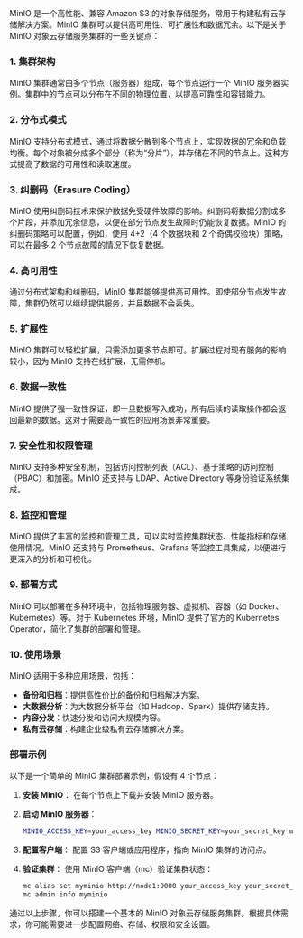 MinIO 是一个高性能、兼容 Amazon S3 的对象存储服务，常用于构建私有云存储解决方案。MinIO 集群可以提供高可用性、可扩展性和数据冗余。以下是关于 MinIO 对象云存储服务集群的一些关键点：

### 1. **集群架构**
MinIO 集群通常由多个节点（服务器）组成，每个节点运行一个 MinIO 服务器实例。集群中的节点可以分布在不同的物理位置，以提高可靠性和容错能力。

### 2. **分布式模式**
MinIO 支持分布式模式，通过将数据分散到多个节点上，实现数据的冗余和负载均衡。每个对象被分成多个部分（称为“分片”），并存储在不同的节点上。这种方式提高了数据的可用性和读取速度。

### 3. **纠删码（Erasure Coding）**
MinIO 使用纠删码技术来保护数据免受硬件故障的影响。纠删码将数据分割成多个片段，并添加冗余信息，以便在部分节点发生故障时仍能恢复数据。MinIO 的纠删码策略可以配置，例如，使用 4+2（4 个数据块和 2 个奇偶校验块）策略，可以在最多 2 个节点故障的情况下恢复数据。

### 4. **高可用性**
通过分布式架构和纠删码，MinIO 集群能够提供高可用性。即使部分节点发生故障，集群仍然可以继续提供服务，并且数据不会丢失。

### 5. **扩展性**
MinIO 集群可以轻松扩展，只需添加更多节点即可。扩展过程对现有服务的影响较小，因为 MinIO 支持在线扩展，无需停机。

### 6. **数据一致性**
MinIO 提供了强一致性保证，即一旦数据写入成功，所有后续的读取操作都会返回最新的数据。这对于需要高一致性的应用场景非常重要。

### 7. **安全性和权限管理**
MinIO 支持多种安全机制，包括访问控制列表（ACL）、基于策略的访问控制（PBAC）和加密。MinIO 还支持与 LDAP、Active Directory 等身份验证系统集成。

### 8. **监控和管理**
MinIO 提供了丰富的监控和管理工具，可以实时监控集群状态、性能指标和存储使用情况。MinIO 还支持与 Prometheus、Grafana 等监控工具集成，以便进行更深入的分析和可视化。

### 9. **部署方式**
MinIO 可以部署在多种环境中，包括物理服务器、虚拟机、容器（如 Docker、Kubernetes）等。对于 Kubernetes 环境，MinIO 提供了官方的 Kubernetes Operator，简化了集群的部署和管理。

### 10. **使用场景**
MinIO 适用于多种应用场景，包括：
- **备份和归档**：提供高性价比的备份和归档解决方案。
- **大数据分析**：为大数据分析平台（如 Hadoop、Spark）提供存储支持。
- **内容分发**：快速分发和访问大规模内容。
- **私有云存储**：构建企业级私有云存储解决方案。

### 部署示例
以下是一个简单的 MinIO 集群部署示例，假设有 4 个节点：

1. **安装 MinIO**：
   在每个节点上下载并安装 MinIO 服务器。

2. **启动 MinIO 服务器**：
   ```bash
   MINIO_ACCESS_KEY=your_access_key MINIO_SECRET_KEY=your_secret_key minio server http://node1:9000/data http://node2:9000/data http://node3:9000/data http://node4:9000/data
   ```

3. **配置客户端**：
   配置 S3 客户端或应用程序，指向 MinIO 集群的访问点。

4. **验证集群**：
   使用 MinIO 客户端（mc）验证集群状态：
   ```bash
   mc alias set myminio http://node1:9000 your_access_key your_secret_key
   mc admin info myminio
   ```

通过以上步骤，你可以搭建一个基本的 MinIO 对象云存储服务集群。根据具体需求，你可能需要进一步配置网络、存储、权限和安全设置。
